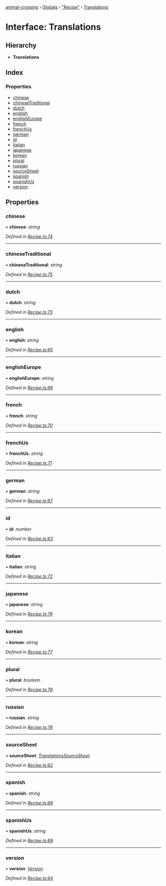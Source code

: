 [animal-crossing](../README.md) › [Globals](../globals.md) › ["Recipe"](../modules/_recipe_.md) › [Translations](_recipe_.translations.md)

# Interface: Translations

## Hierarchy

* **Translations**

## Index

### Properties

* [chinese](_recipe_.translations.md#chinese)
* [chineseTraditional](_recipe_.translations.md#chinesetraditional)
* [dutch](_recipe_.translations.md#dutch)
* [english](_recipe_.translations.md#english)
* [englishEurope](_recipe_.translations.md#englisheurope)
* [french](_recipe_.translations.md#french)
* [frenchUs](_recipe_.translations.md#frenchus)
* [german](_recipe_.translations.md#german)
* [id](_recipe_.translations.md#id)
* [italian](_recipe_.translations.md#italian)
* [japanese](_recipe_.translations.md#japanese)
* [korean](_recipe_.translations.md#korean)
* [plural](_recipe_.translations.md#plural)
* [russian](_recipe_.translations.md#russian)
* [sourceSheet](_recipe_.translations.md#sourcesheet)
* [spanish](_recipe_.translations.md#spanish)
* [spanishUs](_recipe_.translations.md#spanishus)
* [version](_recipe_.translations.md#version)

## Properties

###  chinese

• **chinese**: *string*

*Defined in [Recipe.ts:74](https://github.com/Norviah/animal-crossing/blob/e2f78c4/module/types/Recipe.ts#L74)*

___

###  chineseTraditional

• **chineseTraditional**: *string*

*Defined in [Recipe.ts:75](https://github.com/Norviah/animal-crossing/blob/e2f78c4/module/types/Recipe.ts#L75)*

___

###  dutch

• **dutch**: *string*

*Defined in [Recipe.ts:73](https://github.com/Norviah/animal-crossing/blob/e2f78c4/module/types/Recipe.ts#L73)*

___

###  english

• **english**: *string*

*Defined in [Recipe.ts:65](https://github.com/Norviah/animal-crossing/blob/e2f78c4/module/types/Recipe.ts#L65)*

___

###  englishEurope

• **englishEurope**: *string*

*Defined in [Recipe.ts:66](https://github.com/Norviah/animal-crossing/blob/e2f78c4/module/types/Recipe.ts#L66)*

___

###  french

• **french**: *string*

*Defined in [Recipe.ts:70](https://github.com/Norviah/animal-crossing/blob/e2f78c4/module/types/Recipe.ts#L70)*

___

###  frenchUs

• **frenchUs**: *string*

*Defined in [Recipe.ts:71](https://github.com/Norviah/animal-crossing/blob/e2f78c4/module/types/Recipe.ts#L71)*

___

###  german

• **german**: *string*

*Defined in [Recipe.ts:67](https://github.com/Norviah/animal-crossing/blob/e2f78c4/module/types/Recipe.ts#L67)*

___

###  id

• **id**: *number*

*Defined in [Recipe.ts:63](https://github.com/Norviah/animal-crossing/blob/e2f78c4/module/types/Recipe.ts#L63)*

___

###  italian

• **italian**: *string*

*Defined in [Recipe.ts:72](https://github.com/Norviah/animal-crossing/blob/e2f78c4/module/types/Recipe.ts#L72)*

___

###  japanese

• **japanese**: *string*

*Defined in [Recipe.ts:76](https://github.com/Norviah/animal-crossing/blob/e2f78c4/module/types/Recipe.ts#L76)*

___

###  korean

• **korean**: *string*

*Defined in [Recipe.ts:77](https://github.com/Norviah/animal-crossing/blob/e2f78c4/module/types/Recipe.ts#L77)*

___

###  plural

• **plural**: *boolean*

*Defined in [Recipe.ts:79](https://github.com/Norviah/animal-crossing/blob/e2f78c4/module/types/Recipe.ts#L79)*

___

###  russian

• **russian**: *string*

*Defined in [Recipe.ts:78](https://github.com/Norviah/animal-crossing/blob/e2f78c4/module/types/Recipe.ts#L78)*

___

###  sourceSheet

• **sourceSheet**: *[TranslationsSourceSheet](../enums/_recipe_.translationssourcesheet.md)*

*Defined in [Recipe.ts:62](https://github.com/Norviah/animal-crossing/blob/e2f78c4/module/types/Recipe.ts#L62)*

___

###  spanish

• **spanish**: *string*

*Defined in [Recipe.ts:68](https://github.com/Norviah/animal-crossing/blob/e2f78c4/module/types/Recipe.ts#L68)*

___

###  spanishUs

• **spanishUs**: *string*

*Defined in [Recipe.ts:69](https://github.com/Norviah/animal-crossing/blob/e2f78c4/module/types/Recipe.ts#L69)*

___

###  version

• **version**: *[Version](../enums/_recipe_.version.md)*

*Defined in [Recipe.ts:64](https://github.com/Norviah/animal-crossing/blob/e2f78c4/module/types/Recipe.ts#L64)*
